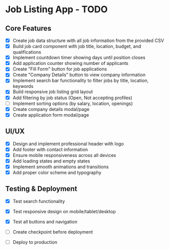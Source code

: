 # Job Listing App - TODO

## Core Features
- [x] Create job data structure with all job information from the provided CSV
- [x] Build job card component with job title, location, budget, and qualifications
- [x] Implement countdown timer showing days until position closes
- [x] Add application counter showing number of applicants
- [x] Create "Fill Form" button for job applications
- [x] Create "Company Details" button to view company information
- [x] Implement search bar functionality to filter jobs by title, location, keywords
- [x] Build responsive job listing grid layout
- [x] Add filtering by job status (Open, Not accepting profiles)
- [ ] Implement sorting options (by salary, location, openings)
- [x] Create company details modal/page
- [x] Create application form modal/page

## UI/UX
- [x] Design and implement professional header with logo
- [x] Add footer with contact information
- [x] Ensure mobile responsiveness across all devices
- [x] Add loading states and empty states
- [x] Implement smooth animations and transitions
- [x] Add proper color scheme and typography

## Testing & Deployment
- [x] Test search functionality
- [x] Test responsive design on mobile/tablet/desktop
- [x] Test all buttons and navigation
- [ ] Create checkpoint before deployment
- [ ] Deploy to production

